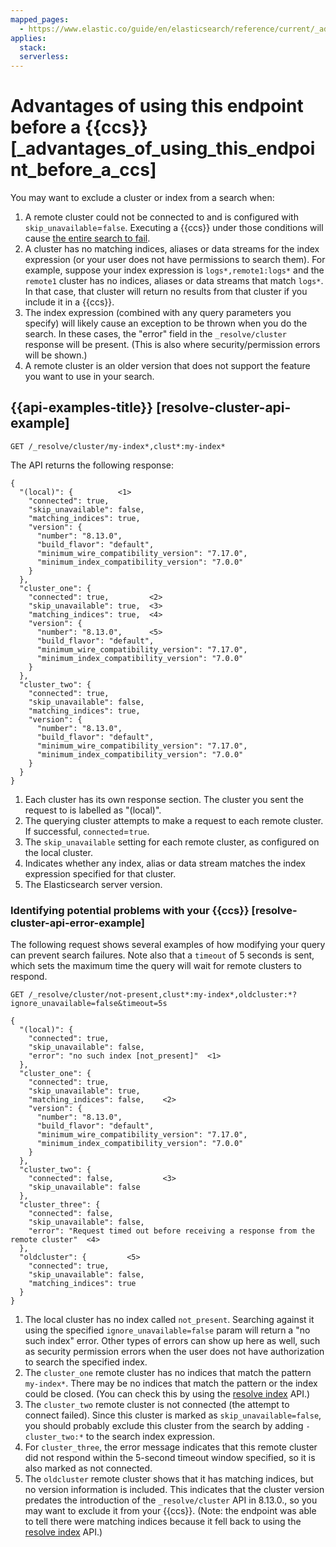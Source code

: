 ```yaml
---
mapped_pages:
  - https://www.elastic.co/guide/en/elasticsearch/reference/current/_advantages_of_using_this_endpoint_before_a_cross_cluster_search.html
applies:
  stack:
  serverless:
---
```


# Advantages of using this endpoint before a {{ccs}} [_advantages_of_using_this_endpoint_before_a_ccs]

You may want to exclude a cluster or index from a search when:

1. A remote cluster could not be connected to and is configured with `skip_unavailable`=`false`. Executing a {{ccs}} under those conditions will cause [the entire search to fail](/solutions/search/cross-cluster-search.md#cross-cluster-search-failures).
2. A cluster has no matching indices, aliases or data streams for the index expression (or your user does not have permissions to search them). For example, suppose your index expression is `logs*,remote1:logs*` and the `remote1` cluster has no indices, aliases or data streams that match `logs*`. In that case, that cluster will return no results from that cluster if you include it in a {{ccs}}.
3. The index expression (combined with any query parameters you specify) will likely cause an exception to be thrown when you do the search. In these cases, the "error" field in the `_resolve/cluster` response will be present. (This is also where security/permission errors will be shown.)
4. A remote cluster is an older version that does not support the feature you want to use in your search.

## {{api-examples-title}} [resolve-cluster-api-example]

```console
GET /_resolve/cluster/my-index*,clust*:my-index*
```

The API returns the following response:

```console-result
{
  "(local)": {          <1>
    "connected": true,
    "skip_unavailable": false,
    "matching_indices": true,
    "version": {
      "number": "8.13.0",
      "build_flavor": "default",
      "minimum_wire_compatibility_version": "7.17.0",
      "minimum_index_compatibility_version": "7.0.0"
    }
  },
  "cluster_one": {
    "connected": true,         <2>
    "skip_unavailable": true,  <3>
    "matching_indices": true,  <4>
    "version": {
      "number": "8.13.0",      <5>
      "build_flavor": "default",
      "minimum_wire_compatibility_version": "7.17.0",
      "minimum_index_compatibility_version": "7.0.0"
    }
  },
  "cluster_two": {
    "connected": true,
    "skip_unavailable": false,
    "matching_indices": true,
    "version": {
      "number": "8.13.0",
      "build_flavor": "default",
      "minimum_wire_compatibility_version": "7.17.0",
      "minimum_index_compatibility_version": "7.0.0"
    }
  }
}
```

1. Each cluster has its own response section. The cluster you sent the request to is labelled as "(local)".
2. The querying cluster attempts to make a request to each remote cluster. If successful, `connected`=`true`.
3. The `skip_unavailable` setting for each remote cluster, as configured on the local cluster.
4. Indicates whether any index, alias or data stream matches the index expression specified for that cluster.
5. The Elasticsearch server version.



### Identifying potential problems with your {{ccs}} [resolve-cluster-api-error-example]

The following request shows several examples of how modifying your query can prevent search failures. Note also that a `timeout` of 5 seconds is sent, which sets the maximum time the query will wait for remote clusters to respond.

```console
GET /_resolve/cluster/not-present,clust*:my-index*,oldcluster:*?ignore_unavailable=false&timeout=5s
```

```console-result
{
  "(local)": {
    "connected": true,
    "skip_unavailable": false,
    "error": "no such index [not_present]"  <1>
  },
  "cluster_one": {
    "connected": true,
    "skip_unavailable": true,
    "matching_indices": false,    <2>
    "version": {
      "number": "8.13.0",
      "build_flavor": "default",
      "minimum_wire_compatibility_version": "7.17.0",
      "minimum_index_compatibility_version": "7.0.0"
    }
  },
  "cluster_two": {
    "connected": false,           <3>
    "skip_unavailable": false
  },
  "cluster_three": {
    "connected": false,
    "skip_unavailable": false,
    "error": "Request timed out before receiving a response from the remote cluster"  <4>
  },
  "oldcluster": {         <5>
    "connected": true,
    "skip_unavailable": false,
    "matching_indices": true
  }
}
```

1. The local cluster has no index called `not_present`. Searching against it using the specified `ignore_unavailable=false` param will return a "no such index" error. Other types of errors can show up here as well, such as security permission errors when the user does not have authorization to search the specified index.
2. The `cluster_one` remote cluster has no indices that match the pattern `my-index*`. There may be no indices that match the pattern or the index could be closed. (You can check this by using the [resolve index](https://www.elastic.co/docs/api/doc/elasticsearch/operation/operation-indices-resolve-index) API.)
3. The `cluster_two` remote cluster is not connected (the attempt to connect failed). Since this cluster is marked as `skip_unavailable=false`, you should probably exclude this cluster from the search by adding `-cluster_two:*` to the search index expression.
4. For `cluster_three`, the error message indicates that this remote cluster did not respond within the 5-second timeout window specified, so it is also marked as not connected.
5. The `oldcluster` remote cluster shows that it has matching indices, but no version information is included. This indicates that the cluster version predates the introduction of the `_resolve/cluster` API in 8.13.0., so you may want to exclude it from your {{ccs}}. (Note: the endpoint was able to tell there were matching indices because it fell back to using the [resolve index](https://www.elastic.co/docs/api/doc/elasticsearch/operation/operation-indices-resolve-index) API.)



